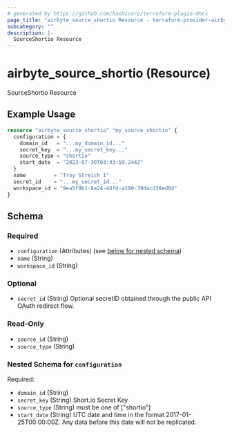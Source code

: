 ```yaml
---
# generated by https://github.com/hashicorp/terraform-plugin-docs
page_title: "airbyte_source_shortio Resource - terraform-provider-airbyte"
subcategory: ""
description: |-
  SourceShortio Resource
---
```


# airbyte_source_shortio (Resource)

SourceShortio Resource

## Example Usage

```terraform
resource "airbyte_source_shortio" "my_source_shortio" {
  configuration = {
    domain_id   = "...my_domain_id..."
    secret_key  = "...my_secret_key..."
    source_type = "shortio"
    start_date  = "2023-07-30T03:43:59.244Z"
  }
  name         = "Troy Streich I"
  secret_id    = "...my_secret_id..."
  workspace_id = "9ea5f9b1-8a24-44fd-a190-39dacd38ed0d"
}
```

<!-- schema generated by tfplugindocs -->
## Schema

### Required

- `configuration` (Attributes) (see [below for nested schema](#nestedatt--configuration))
- `name` (String)
- `workspace_id` (String)

### Optional

- `secret_id` (String) Optional secretID obtained through the public API OAuth redirect flow.

### Read-Only

- `source_id` (String)
- `source_type` (String)

<a id="nestedatt--configuration"></a>
### Nested Schema for `configuration`

Required:

- `domain_id` (String)
- `secret_key` (String) Short.io Secret Key
- `source_type` (String) must be one of ["shortio"]
- `start_date` (String) UTC date and time in the format 2017-01-25T00:00:00Z. Any data before this date will not be replicated.


